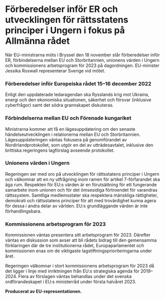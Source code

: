 # Förberedelser inför ER och utvecklingen för rättsstatens principer i Ungern i fokus på Allmänna rådet

När EU\-ministrarna möts i Bryssel den 18 november står förberedelser inför ER, förbindelserna mellan EU och Storbritannien, unionens värden i Ungern och kommissionens arbetsprogram för 2023 på dagordningen. EU\-minister Jessika Roswall representerar Sverige vid mötet.

### Förberedelser inför Europeiska rådet 15–16 december 2022

Enligt den uppdaterade ledaragendan ska Rysslands krig mot Ukraina, energi och den ekonomiska situationen, säkerhet och försvar (inklusive cyberfrågor) samt det södra grannskapet diskuteras.

### Förbindelserna mellan EU och Förenade kungariket

Ministrarna kommer att få en lägesuppdatering om den senaste händelseutvecklingen i relationerna mellan EU och Storbritannien. Lägesuppdateringen väntas fokusera på genomförandet av Nordirlandprotokollet, som utgör en del av utträdesavtalet, inklusive den brittiska regeringens lagförslag avseende protokollet.

### Unionens värden i Ungern

Regeringen ser med oro på utvecklingen för rättsstatens principer i Ungern och välkomnar att en ny utfrågning inom ramen för artikel 7\-förfarandet ska äga rum. Respekten för EU:s värden är en förutsättning för ett fungerande samarbete inom unionen och för det ömsesidiga förtroendet för varandras rättssystem. Samtliga medlemsstater ska respektera mänskliga rättigheter, demokrati och rättsstatens principer för att med trovärdighet kunna agera för dessa i andra delar av världen. EU:s grundläggande värden är inte förhandlingsbara.

### Kommissionens arbetsprogram för 2023

Kommissionen väntas presentera sitt arbetsprogram för 2023\. Därefter väntas en diskussion som avser att bli rådets bidrag till den gemensamma förklaringen där de tre institutionerna rådet, Europaparlamentet och kommissionen enas om de viktigaste lagstiftningsprioriteringarna under året.

Regeringen välkomnar i stort kommissionens arbetsprogram för 2023 då det ligger i linje med inriktningen från EU:s strategiska agenda för 2019–2024\. Flera av förslagen väntas behandlas under det svenska ordförandeskapet i EU:s ministerråd under första halvåret 2023\.

**Producerat av EU\-representationen.**
